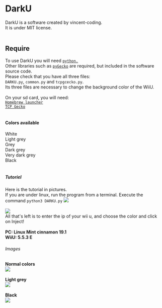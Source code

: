 # DarkU
DarkU is a software created by vincent-coding.<br />
It is under MIT license.<br />
<br />
## Require
To use DarkU you will need <a href="https://www.python.org/">`python.`</a><br />
Other libraries such as <a href="https://github.com/wiiudev/pyGecko">`pyGecko`</a> are required, but included in the software source code.<br />
Please check that you have all three files: <br />
`DARKU.py`, `common.py` and `tcpgcecko.py`.<br />
Its three files are necessary to change the background color of the WiiU.<br />
<br />
On your sd card, you will need:<br />
<a href="https://www.wiiubru.com/appstore/#/app/homebrew_launcher">`Homebrew launcher`</a><br />
<a href="https://www.wiiubru.com/appstore/#/app/TCPgecko">`TCP Gecko`</a><br />
<br />
#### Colors available
White<br />
Light grey<br />
Grey<br />
Dark grey<br />
Very dark grey<br />
Black<br />
<br />
##### Tutoriel
Here is the tutorial in pictures.<br />
If you are under linux, run the program from a terminal. Execute the command `python3 DARKU.py`
<img src="http://image.noelshack.com/fichiers/2019/14/4/1554392220-darku-00000.png"><br />
<br />
<img src="http://image.noelshack.com/fichiers/2019/14/4/1554392375-darku-00001.png"><br />
All that's left is to enter the ip of your wii u, and choose the color and click on Inject!<br />
<br />
**PC: Linux Mint cinnamon 19.1<br />
WiiU: 5.5.3 E**
###### Images
**Normal colors**<br />
<img src="http://image.noelshack.com/fichiers/2019/14/4/1554395110-20190404-175629.jpg"><br />
<br />
**Light grey**<br />
<img src="http://image.noelshack.com/fichiers/2019/14/4/1554394446-20190404-175657.jpg"><br />
<br />
**Black**<br />
<img src="http://image.noelshack.com/fichiers/2019/14/4/1554394345-20190404-175855.jpg">
